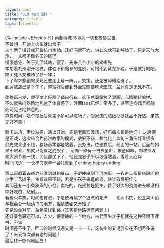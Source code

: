 ```yaml
---
layout: post
title: "010 杭州（肆）"
category: travels 
tags: [travels]
---
```

{% include JB/setup %}
再赴杭城
本以为一切都安排妥当  
不曾想一开始上火车就出岔子  
火车票子误订成开往杭州南站，还好问题不大，转公交就可到城站了，只是天气太热，一点都不像冬天的尾巴  
慢慢悠悠，终于到了城站，饿了，先来几个小店的鸡翅先    
本想着杭州刚开地铁，体验下和魔都的差别，可惜不到黄龙那边，于是就打的吧，路上死活又被堵了好一阵；  
下了车才悲剧的发现还要走上号一阵。。。失策，还是被师傅给诓了。  
到达旅店已是下午了，整理好后便到外面先随便吃点垫底，兰州真是无处不在。  

休整再出发，顺便向老板租了辆自行车，这下总算解放了双脚，心情稍转愉悦。  
不久就熟门熟路地到达了体育场了，外面fans已经非常多了，甚至连商场里都随处可见占地休息的。  
算算时间，吃个饱饭后就差不多可以进场了，店家送的贴纸尽是残品不好贴，果然无奸不商！  

验卡进场，落位站定，演出开始，先是老嘉宾暖场，好巧每次都是他们！
之后便是正戏，这次结合片花讲故事的模式，效果不错，舞台比上次的三角形好看很多  
灯光效果也不错，整场基本都是站着，没办法，位置靠后，前面的一站，后面的如果不跟着，那就只能看之屁股了；
前面一直有一白衣童鞋，很是碍眼，每次都没和大家节奏一致，大伙都坐下了，他还是忘乎所以地傻站着，看着人心痒  
时间飞逝，一长串的歌单一会儿就到了ending,happy ending!

第二日想着去些之前没到过的景点，于是便来到了河坊街，一条道上都是些民间的小手工艺摊子，生意效果不错，若是小孩子来逛的话，估计效果更佳；  
其间还有一小条狭窄的小岔，卖吃的，吃货甚是拥挤，费了好大的劲挤进去却没相中好吃的，悲剧。。。  
看看火车票，时间还有点，于是便再挑了个近点的景点——松山书院，说是梁山伯与祝英台一起读书的地方，但是悲剧又开始了  
先是没坐对车，后是没找到路（其实是他路标有问题！）  
还好景色算还可以，人少，很清静的一个地方，古代贡生才子们就在这种环境下读书，不错  
时间差不多了，回去的时候交通又是一卡一卡，这杭州的交通我实在不想再多说了！来玩每次都有路的问题！  
最后终于郁闷地回去！  


